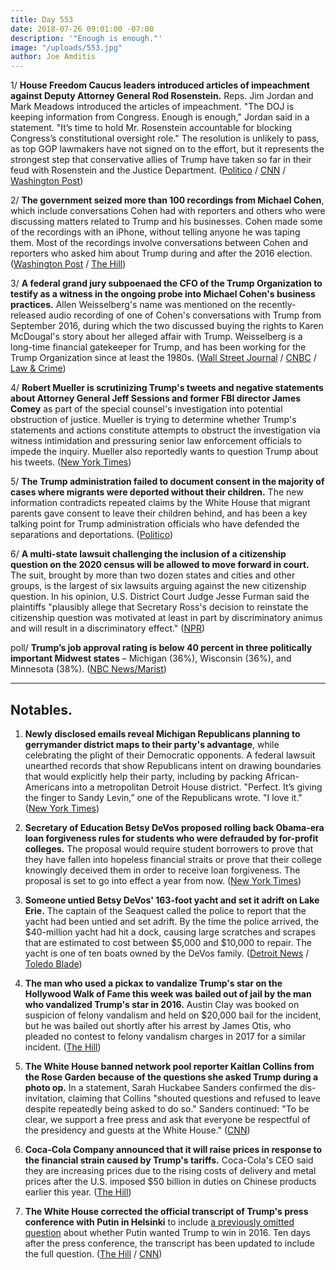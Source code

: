 ```yaml
---
title: Day 553
date: 2018-07-26 09:01:00 -07:00
description: '"Enough is enough."'
image: "/uploads/553.jpg"
author: Joe Amditis
---
```


1/ **House Freedom Caucus leaders introduced articles of impeachment against Deputy Attorney General Rod Rosenstein.** Reps. Jim Jordan and Mark Meadows introduced the articles of impeachment. "The DOJ is keeping information from Congress. Enough is enough," Jordan said in a statement. "It’s time to hold Mr. Rosenstein accountable for blocking Congress’s constitutional oversight role." The resolution is unlikely to pass, as top GOP lawmakers have not signed on to the effort, but it represents the strongest step that conservative allies of Trump have taken so far in their feud with Rosenstein and the Justice Department. ([Politico](https://www.politico.com/story/2018/07/25/house-conservatives-move-to-impeach-rosenstein-743238) / [CNN](https://www.cnn.com/2018/07/25/politics/rosenstein-impeachment-resolution/index.html) / [Washington Post](https://www.washingtonpost.com/politics/conservative-lawmakers-introduce-resolution-calling-for-impeachment-of-rod-rosenstein-who-oversees-special-counsel-probe-on-russia/2018/07/25/fe8ee304-9060-11e8-bcd5-9d911c784c38_story.html?utm_term=.9008034423d8))

2/ **The government seized more than 100 recordings from Michael Cohen**, which include conversations Cohen had with reporters and others who were discussing matters related to Trump and his businesses. Cohen made some of the recordings with an iPhone, without telling anyone he was taping them. Most of the recordings involve conversations between Cohen and reporters who asked him about Trump during and after the 2016 election. ([Washington Post](https://www.washingtonpost.com/politics/im-not-going-to-be-a-punching-bag-anymore-inside-michael-cohens-break-with-trump/2018/07/25/2471797a-9024-11e8-bcd5-9d911c784c38_story.html?noredirect=on&utm_term=.d610e9adf318) / [The Hill](http://thehill.com/blogs/blog-briefing-room/398939-government-seized-more-than-100-trump-related-tapes-from-cohen))

3/ **A federal grand jury subpoenaed the CFO of the Trump Organization to testify as a witness in the ongoing probe into Michael Cohen's business practices.** Allen Weisselberg's name was mentioned on the recently-released audio recording of one of Cohen's conversations with Trump from September 2016, during which the two discussed buying the rights to Karen McDougal's story about her alleged affair with Trump. Weisselberg is a long-time financial gatekeeper for Trump, and has been working for the Trump Organization since at least the 1980s. ([Wall Street Journal](https://www.wsj.com/articles/trump-organization-finance-chief-called-to-testify-before-federal-grand-jury-1532622947) / [CNBC](https://www.cnbc.com/2018/07/26/trump-org-cfo-called-to-grand-jury-to-testify-wsj.html) / [Law & Crime](https://lawandcrime.com/high-profile/a-witness-allen-weisselberg-in-the-michael-cohen-probe-has-been-named/))

4/ **Robert Mueller is scrutinizing Trump's tweets and negative statements about Attorney General Jeff Sessions and former FBI director James Comey** as part of the special counsel's investigation into potential obstruction of justice. Mueller is trying to determine whether Trump's statements and actions constitute attempts to obstruct the investigation via witness intimidation and pressuring senior law enforcement officials to impede the inquiry. Mueller also reportedly wants to question Trump about his tweets. ([New York Times](https://www.nytimes.com/2018/07/26/us/politics/trump-tweets-mueller-obstruction.html))

5/ **The Trump administration failed to document consent in the majority of cases where migrants were deported without their children.** The new information contradicts repeated claims by the White House that migrant parents gave consent to leave their children behind, and has been a key talking point for Trump administration officials who have defended the separations and deportations. ([Politico](https://www.politico.com/story/2018/07/25/deported-migrants-leaving-children-behind-712088))

6/ **A multi-state lawsuit challenging the inclusion of a citizenship question on the 2020 census will be allowed to move forward in court.** The suit, brought by more than two dozen states and cities and other groups, is the largest of six lawsuits arguing against the new citizenship question. In his opinion, U.S. District Court Judge Jesse Furman said the plaintiffs "plausibly allege that Secretary Ross's decision to reinstate the citizenship question was motivated at least in part by discriminatory animus and will result in a discriminatory effect." ([NPR](https://www.npr.org/2018/07/26/629773825/multi-state-lawsuit-against-census-citizenship-question-to-move-ahead?utm_source=twitter.com&utm_medium=social&utm_campaign=npr&utm_term=nprnews&utm_content=20180726))

poll/ **Trump’s job approval rating is below 40 percent in three politically important Midwest states** – Michigan (36%), Wisconsin (36%), and Minnesota (38%). ([NBC News/Marist](https://www.nbcnews.com/politics/first-read/polls-trump-approval-sags-trio-midwest-states-n894556))

---

## Notables.

1. **Newly disclosed emails reveal Michigan Republicans planning to gerrymander district maps to their party's advantage**, while celebrating the plight of their Democratic opponents. A federal lawsuit unearthed records that show Republicans intent on drawing boundaries that would explicitly help their party, including by packing African-Americans into a metropolitan Detroit House district. "Perfect. It’s giving the finger to Sandy Levin,” one of the Republicans wrote. "I love it." ([New York Times](https://www.nytimes.com/2018/07/25/us/michigan-gerrymandering.html))

2. **Secretary of Education Betsy DeVos proposed rolling back Obama-era loan forgiveness rules for students who were defrauded by for-profit colleges.** The proposal would require student borrowers to prove that they have fallen into hopeless financial straits or prove that their college knowingly deceived them in order to receive loan forgiveness. The proposal is set to go into effect a year from now. ([New York Times](https://www.nytimes.com/2018/07/25/us/politics/betsy-devos-debt-relief-for-profit-colleges.html))

3. **Someone untied Betsy DeVos' 163-foot yacht and set it adrift on Lake Erie.** The captain of the Seaquest called the police to report that the yacht had been untied and set adrift. By the time the police arrived, the $40-million yacht had hit a dock, causing large scratches and scrapes that are estimated to cost between $5,000 and $10,000 to repair. The yacht is one of ten boats owned by the DeVos family. ([Detroit News](https://www.detroitnews.com/story/news/local/michigan/2018/07/26/political-insider-devos-yacht-adrift-ohio/832966002/) / [Toledo Blade](http://www.toledoblade.com/local/2018/07/25/DeVos-40-million-yacht-vandalized-at-Huron-dock-npr.html))

4. **The man who used a pickax to vandalize Trump's star on the Hollywood Walk of Fame this week was bailed out of jail by the man who vandalized Trump's star in 2016.** Austin Clay was booked on suspicion of felony vandalism and held on $20,000 bail for the incident, but he was bailed out shortly after his arrest by James Otis, who pleaded no contest to felony vandalism charges in 2017 for a similar incident. ([The Hill](http://thehill.com/blogs/blog-briefing-room/news/398893-man-who-vandalized-trumps-walk-of-fame-star-bailed-out-by-guy))

5. **The White House banned network pool reporter Kaitlan Collins from the Rose Garden because of the questions she asked Trump during a photo op.** In a statement, Sarah Huckabee Sanders confirmed the dis-invitation, claiming that Collins "shouted questions and refused to leave despite repeatedly being asked to do so." Sanders continued: "To be clear, we support a free press and ask that everyone be respectful of the presidency and guests at the White House." ([CNN](https://money.cnn.com/2018/07/25/media/white-house-kaitlan-collins-press-pool/index.html))

6. **Coca-Cola Company announced that it will raise prices in response to the financial strain caused by Trump's tariffs.** Coca-Cola's CEO said they are increasing prices due to the rising costs of delivery and metal prices after the U.S. imposed $50 billion in duties on Chinese products earlier this year. ([The Hill](http://thehill.com/policy/finance/398926-coca-cola-raises-soda-prices-due-to-tariffs))

7. **The White House corrected the official transcript of Trump's press conference with Putin in Helsinki** to include [a previously omitted question](https://www.politifact.com/truth-o-meter/article/2018/jul/25/trump-putin-and-case-missing-question/) about whether Putin wanted Trump to win in 2016. Ten days after the press conference, the transcript has been updated to include the full question. ([The Hill](http://thehill.com/homenews/administration/398961-white-house-corrects-official-transcript-to-show-putin-saying-he) / [CNN](https://www.cnn.com/2018/07/25/politics/trump-putin-transcript/index.html))